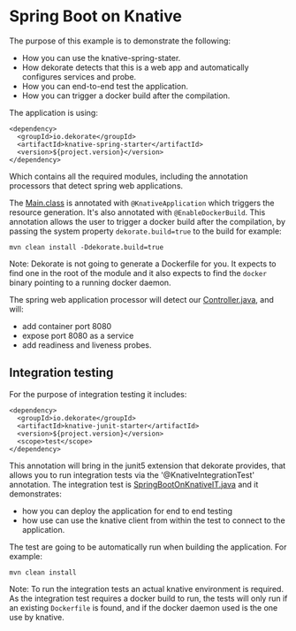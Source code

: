 # Spring Boot on Knative 

The purpose of this example is to demonstrate the following:

- How you can use the knative-spring-stater.
- How dekorate detects that this is a web app and automatically configures services and probe.
- How you can end-to-end test the application.
- How you can trigger a docker build after the compilation.


The application is using:

    <dependency>
      <groupId>io.dekorate</groupId>
      <artifactId>knative-spring-starter</artifactId>
      <version>${project.version}</version>
    </dependency>
    
Which contains all the required modules, including the annotation processors that detect spring web applications.

The [Main.class](src/main/java/io/dekorate/example/Main.java) is annotated with `@KnativeApplication` which triggers the resource generation.
It's also annotated with `@EnableDockerBuild`. This annotation allows the user to trigger a docker build after the compilation, by passing the system property 
`dekorate.build=true` to the build for example:

    mvn clean install -Ddekorate.build=true

Note: Dekorate is not going to generate a Dockerfile for you. It expects to find one in the root of the module and it also expects to find the `docker` binary
pointing to a running docker daemon.


The spring web application processor will detect our [Controller.java](src/main/java/io/dekorate/example/Controller.java), and will:

- add container port 8080
- expose port 8080 as a service
- add readiness and liveness probes.

## Integration testing

For the purpose of integration testing it includes:

    <dependency>
      <groupId>io.dekorate</groupId>
      <artifactId>knative-junit-starter</artifactId>
      <version>${project.version}</version>
      <scope>test</scope>
    </dependency>

This annotation will bring in the junit5 extension that dekorate provides, that allows you to run integration tests via the '@KnativeIntegrationTest' annotation.
The integration test is [SpringBootOnKnativeIT.java](src/test/java/io/dekorate/example/SpringBootOnKnativeIT.java) and it demonstrates:

- how you can deploy the application for end to end testing
- how use can use the knative client from within the test to connect to the application.

The test are going to be automatically run when building the application. For example:

    mvn clean install
    
Note: To run the integration tests an actual knative environment is required.
As the integration test requires a docker build to run, the tests will only run if an existing `Dockerfile` is found, and if the docker daemon used is the one use by knative.
